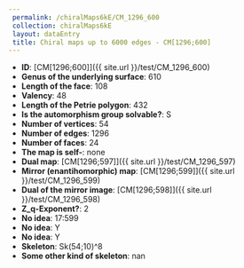 ```yaml
--- 
 permalink: /chiralMaps6kE/CM_1296_600 
 collection: chiralMaps6kE
 layout: dataEntry
 title: Chiral maps up to 6000 edges - CM[1296;600]
---
```


- **ID**: [CM[1296;600]]({{ site.url }}/test/CM_1296_600)
- **Genus of the underlying surface**: 610
- **Length of the face**: 108
- **Valency**: 48
- **Length of the Petrie polygon**: 432
- **Is the automorphism group solvable?**: S
- **Number of vertices**: 54
- **Number of edges**: 1296
- **Number of faces**: 24
- **The map is self-**: none
- **Dual map**: [CM[1296;597]]({{ site.url }}/test/CM_1296_597)
- **Mirror (enantihomorphic) map**: [CM[1296;599]]({{ site.url }}/test/CM_1296_599)
- **Dual of the mirror image**: [CM[1296;598]]({{ site.url }}/test/CM_1296_598)
- **Z_q-Exponent?**: 2
- **No idea**:  17:599
- **No idea**: Y
- **No idea**: Y
- **Skeleton**: Sk(54;10)^8
- **Some other kind of skeleton**: nan
